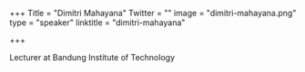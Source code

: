 +++
Title = "Dimitri Mahayana"
Twitter = ""
image = "dimitri-mahayana.png"
type = "speaker"
linktitle = "dimitri-mahayana"

+++

Lecturer at Bandung Institute of Technology
